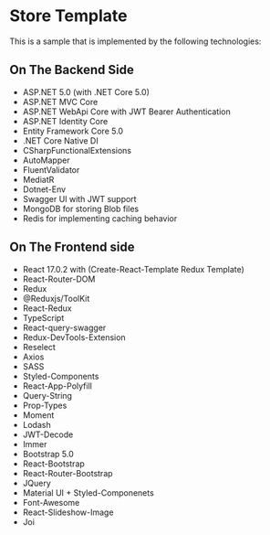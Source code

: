 # Store Template

This is a sample that is implemented by the following technologies:

## On The Backend Side

-   ASP.NET 5.0 (with .NET Core 5.0)
-   ASP.NET MVC Core
-   ASP.NET WebApi Core with JWT Bearer Authentication
-   ASP.NET Identity Core
-   Entity Framework Core 5.0
-   .NET Core Native DI
-   CSharpFunctionalExtensions
-   AutoMapper
-   FluentValidator
-   MediatR
-   Dotnet-Env
-   Swagger UI with JWT support
-   MongoDB for storing Blob files
-   Redis for implementing caching behavior

## On The Frontend side

-   React 17.0.2 with (Create-React-Template Redux Template)
-   React-Router-DOM
-   Redux
-   @Reduxjs/ToolKit
-   React-Redux
-   TypeScript
-   React-query-swagger
-   Redux-DevTools-Extension
-   Reselect
-   Axios
-   SASS
-   Styled-Components
-   React-App-Polyfill
-   Query-String
-   Prop-Types
-   Moment
-   Lodash
-   JWT-Decode
-   Immer
-   Bootstrap 5.0
-   React-Bootstrap
-   React-Router-Bootstrap
-   JQuery
-   Material UI + Styled-Componenets
-   Font-Awesome
-   React-Slideshow-Image
-   Joi
